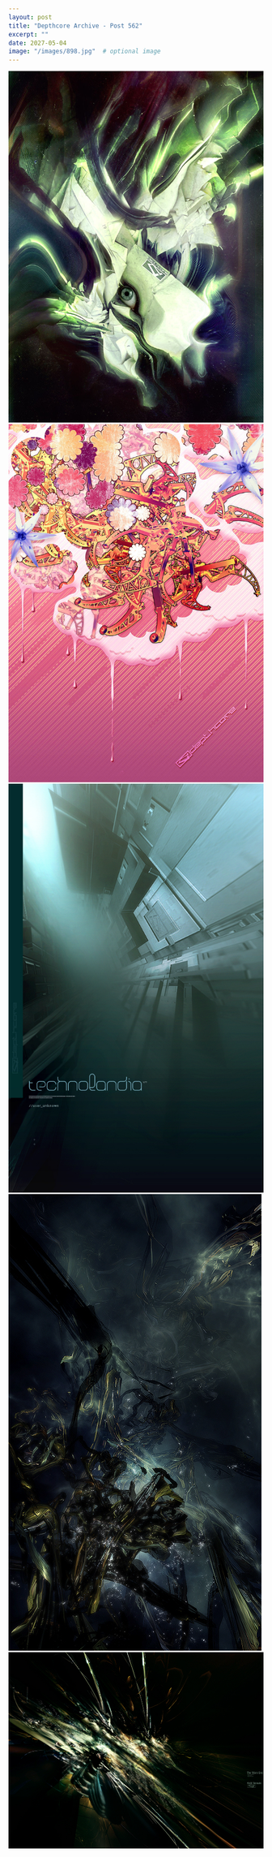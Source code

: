 ```yaml
---
layout: post
title: "Depthcore Archive - Post 562"
excerpt: ""
date: 2027-05-04
image: "/images/898.jpg"  # optional image
---
```


<img src="/images/898.jpg">
<img src="/images/899.jpg" alt="899.jpg"/>
<img src="/images/901.jpg" alt="901.jpg"/>
<img src="/images/902.jpg" alt="902.jpg"/>
<img src="/images/904.jpg" alt="904.jpg"/>
